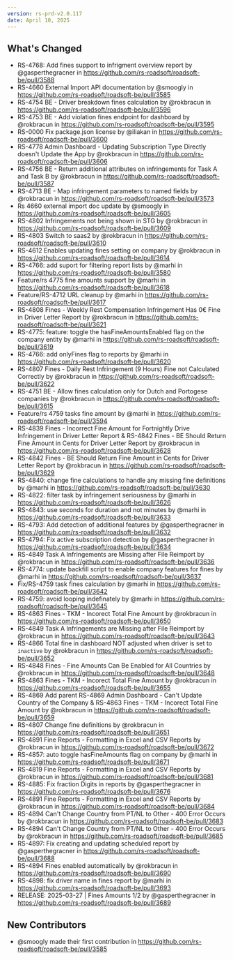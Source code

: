 ```yaml
---
version: rs-prd-v2.0.117
date: April 10, 2025
---
```


## What's Changed
* RS-4768: Add fines support to infrigment overview report by @gasperthegracner in https://github.com/rs-roadsoft/roadsoft-be/pull/3588
* RS-4660 External Import API documentation by @smoogly in https://github.com/rs-roadsoft/roadsoft-be/pull/3585
* RS-4754 BE - Driver breakdown fines calculation by @rokbracun in https://github.com/rs-roadsoft/roadsoft-be/pull/3596
* RS-4753 BE - Add violation fines endpoint for dashboard by @rokbracun in https://github.com/rs-roadsoft/roadsoft-be/pull/3595
* RS-0000 Fix package.json license by @iliakan in https://github.com/rs-roadsoft/roadsoft-be/pull/3600
* RS-4778 Admin Dashboard - Updating Subscription Type Directly doesn't Update the App by @rokbracun in https://github.com/rs-roadsoft/roadsoft-be/pull/3606
* RS-4756 BE - Return additional attributes on infringements for Task A and Task B by @rokbracun in https://github.com/rs-roadsoft/roadsoft-be/pull/3587
* RS-4713 BE - Map infringement parameters to named fields by @rokbracun in https://github.com/rs-roadsoft/roadsoft-be/pull/3573
* Rs 4660 external import doc update by @smoogly in https://github.com/rs-roadsoft/roadsoft-be/pull/3605
* RS-4802 Infringements not being shown in STG by @rokbracun in https://github.com/rs-roadsoft/roadsoft-be/pull/3609
* RS-4803 Switch to saas2 by @rokbracun in https://github.com/rs-roadsoft/roadsoft-be/pull/3610
* RS-4612 Enables updating fines setting on company by @rokbracun in https://github.com/rs-roadsoft/roadsoft-be/pull/3614
* RS-4766: add suport for filtering report lists by @marhi in https://github.com/rs-roadsoft/roadsoft-be/pull/3580
* Feature/rs 4775 fine amounts support by @marhi in https://github.com/rs-roadsoft/roadsoft-be/pull/3618
* Feature/RS-4712 URL cleanup by @marhi in https://github.com/rs-roadsoft/roadsoft-be/pull/3617
* RS-4808 Fines - Weekly Rest Compensation Infringement Has 0€ Fine in Driver Letter Report by @rokbracun in https://github.com/rs-roadsoft/roadsoft-be/pull/3621
* RS-4775: feature: toggle the hasFineAmountsEnabled flag on the company entity by @marhi in https://github.com/rs-roadsoft/roadsoft-be/pull/3619
* RS-4766: add onlyFines flag to reports by @marhi in https://github.com/rs-roadsoft/roadsoft-be/pull/3620
* RS-4807 Fines - Daily Rest Infringement (9 Hours) Fine not Calculated Correctly by @rokbracun in https://github.com/rs-roadsoft/roadsoft-be/pull/3622
* RS-4751 BE - Allow fines calculation only for Dutch and Portogese companies by @rokbracun in https://github.com/rs-roadsoft/roadsoft-be/pull/3615
* Feature/rs 4759 tasks fine amount by @marhi in https://github.com/rs-roadsoft/roadsoft-be/pull/3594
* RS-4839 Fines - Incorrect Fine Amount for Fortnightly Drive Infringement in Driver Letter Report & RS-4842 Fines - BE Should Return Fine Amount in Cents for Driver Letter Report by @rokbracun in https://github.com/rs-roadsoft/roadsoft-be/pull/3628
* RS-4842 Fines - BE Should Return Fine Amount in Cents for Driver Letter Report by @rokbracun in https://github.com/rs-roadsoft/roadsoft-be/pull/3629
* RS-4840: change fine calculations to handle any missing fine definitions by @marhi in https://github.com/rs-roadsoft/roadsoft-be/pull/3630
* RS-4822: filter task by infringement seriousness by @marhi in https://github.com/rs-roadsoft/roadsoft-be/pull/3626
* RS-4843: use seconds for duration and not minutes by @marhi in https://github.com/rs-roadsoft/roadsoft-be/pull/3633
* RS-4793: Add detection of additional features by @gasperthegracner in https://github.com/rs-roadsoft/roadsoft-be/pull/3632
* RS-4794: Fix active subscription detection by @gasperthegracner in https://github.com/rs-roadsoft/roadsoft-be/pull/3634
* RS-4849 Task A Infringements are Missing after File Reimport by @rokbracun in https://github.com/rs-roadsoft/roadsoft-be/pull/3636
* RS-4774: update backfill script to enable company features for fines by @marhi in https://github.com/rs-roadsoft/roadsoft-be/pull/3637
* Fix/RS-4759 task fines calculation by @marhi in https://github.com/rs-roadsoft/roadsoft-be/pull/3642
* RS-4759: avoid looping indefinately by @marhi in https://github.com/rs-roadsoft/roadsoft-be/pull/3645
* RS-4863 Fines - TKM - Incorect Total Fine Amount by @rokbracun in https://github.com/rs-roadsoft/roadsoft-be/pull/3650
* RS-4849 Task A Infringements are Missing after File Reimport by @rokbracun in https://github.com/rs-roadsoft/roadsoft-be/pull/3643
* RS-4866 Total fine in dashboard NOT adjusted when driver is set to `inactive` by @rokbracun in https://github.com/rs-roadsoft/roadsoft-be/pull/3652
* RS-4848 Fines - Fine Amounts Can Be Enabled for All Countries by @rokbracun in https://github.com/rs-roadsoft/roadsoft-be/pull/3648
* RS-4863 Fines - TKM - Incorect Total Fine Amount by @rokbracun in https://github.com/rs-roadsoft/roadsoft-be/pull/3655
* RS-4869 Add parent  RS-4869   Admin Dashboard - Can't Update Country of the Company & RS-4863 Fines - TKM - Incorect Total Fine Amount by @rokbracun in https://github.com/rs-roadsoft/roadsoft-be/pull/3659
* RS-4807 Change fine definitions by @rokbracun in https://github.com/rs-roadsoft/roadsoft-be/pull/3651
* RS-4891 Fine Reports - Formatting in Excel and CSV Reports by @rokbracun in https://github.com/rs-roadsoft/roadsoft-be/pull/3672
* RS-4857: auto toggle hasFineAmounts flag on company by @marhi in https://github.com/rs-roadsoft/roadsoft-be/pull/3671
* RS-4819 Fine Reports - Formatting in Excel and CSV Reports by @rokbracun in https://github.com/rs-roadsoft/roadsoft-be/pull/3681
* RS-4885: Fix fraction Digits in reports by @gasperthegracner in https://github.com/rs-roadsoft/roadsoft-be/pull/3676
* RS-4891 Fine Reports - Formatting in Excel and CSV Reports by @rokbracun in https://github.com/rs-roadsoft/roadsoft-be/pull/3684
* RS-4894 Can't Change Country from PT/NL to Other - 400 Error Occurs by @rokbracun in https://github.com/rs-roadsoft/roadsoft-be/pull/3683
* RS-4894 Can't Change Country from PT/NL to Other - 400 Error Occurs by @rokbracun in https://github.com/rs-roadsoft/roadsoft-be/pull/3685
* RS-4897: Fix creating and updating scheduled report by @gasperthegracner in https://github.com/rs-roadsoft/roadsoft-be/pull/3688
* RS-4894 Fines enabled automatically by @rokbracun in https://github.com/rs-roadsoft/roadsoft-be/pull/3690
* RS-4898: fix driver name in fines report by @marhi in https://github.com/rs-roadsoft/roadsoft-be/pull/3693
* RELEASE: 2025-03-27 | Fines Amounts 1/2 by @gasperthegracner in https://github.com/rs-roadsoft/roadsoft-be/pull/3689

## New Contributors
* @smoogly made their first contribution in https://github.com/rs-roadsoft/roadsoft-be/pull/3585